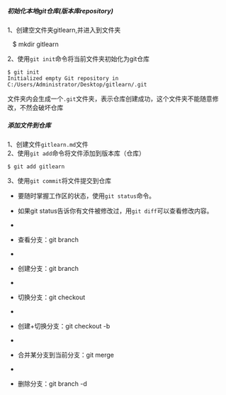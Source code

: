 ##### 初始化本地git仓库(版本库repository)
1、创建空文件夹gitlearn,并进入到文件夹     

    $ mkdir gitlearn     

    
2、使用`git init`命令将当前文件夹初始化为git仓库 

  `$ git init`    
  `Initialized empty Git repository in C:/Users/Administrator/Desktop/gitlearn/.git`  

   文件夹内会生成一个`.git`文件夹，表示仓库创建成功，这个文件夹不能随意修改，不然会破坏仓库

##### 添加文件到仓库
1、创建文件`gitlearn.md`文件  
2、使用`git add`命令将文件添加到版本库（仓库）  

    $ git add gitlearn
    
3、使用`git commit`将文件提交到仓库

*  要随时掌握工作区的状态，使用`git status`命令。

*  如果git status告诉你有文件被修改过，用`git diff`可以查看修改内容。
*
*  查看分支：git branch
*
*  创建分支：git branch <name>
*
*  切换分支：git checkout <name>
*
*  创建+切换分支：git checkout -b <name>
*
*  合并某分支到当前分支：git merge <name>
*
*  删除分支：git branch -d <name>
